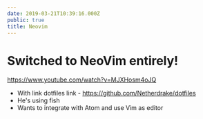 ```yaml
---
date: 2019-03-21T10:39:16.000Z
public: true
title: Neovim
---
```


Switched to NeoVim entirely!
============================

<https://www.youtube.com/watch?v=MJXHosm4oJQ>

*   With link dotfiles link - <https://github.com/Netherdrake/dotfiles>
*   He's using fish
*   Wants to integrate with Atom and use Vim as editor